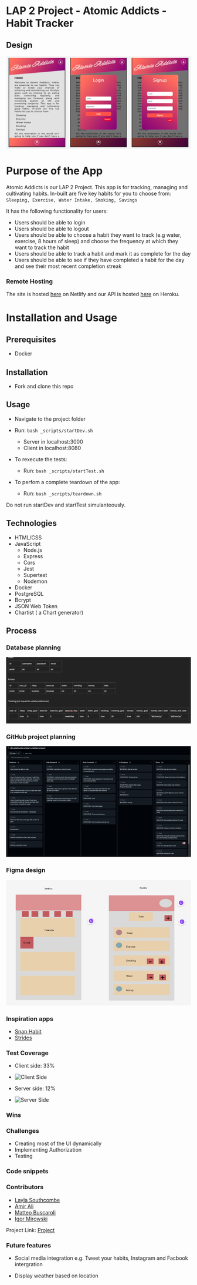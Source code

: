 # LAP 2 Project - Atomic Addicts - Habit Tracker

## Design

![image](client/pics/design.png)

<!-- ABOUT THE PROJECT -->

# Purpose of the App

Atomic Addicts is our LAP 2 Project. This app is for tracking, managing and cultivating habits. In-built are five key habits for you to choose from: `Sleeping, Exercise, Water Intake, Smoking, Savings`

It has the following functionality for users:

- Users should be able to login
- Users should be able to logout
- Users should be able to choose a habit they want to track (e.g water, exercise, 8 hours of sleep) and choose the frequency at which they want to track the habit
- Users should be able to track a habit and mark it as complete for the day
- Users should be able to see if they have completed a habit for the day and see their most recent completion streak

### Remote Hosting

The site is hosted [here]() on Netlify
and our API is hosted [here]() on Heroku.

# Installation and Usage

## Prerequisites

- Docker

## Installation

- Fork and clone this repo

## Usage

- Navigate to the project folder
- Run: `bash _scripts/startDev.sh`

  - Server in localhost:3000
  - Client in localhost:8080

- To rexecute the tests:

  - Run: `bash _scripts/startTest.sh`

- To perfom a complete teardown of the app:
  - Run: `bash _scripts/teardown.sh`

Do not run startDev and startTest simulanteously.

## Technologies

- HTML/CSS
- JavaScript
  - Node.js
  - Express
  - Cors
  - Jest
  - Supertest
  - Nodemon
- Docker
- PostgreSQL
- Bcrypt
- JSON Web Token
- Chartist ( a Chart generator)

## Process

### Database planning

![image](client/pics/database.png)

### GitHub project planning

![image](client/pics/kanban.png)

### Figma design

![image](client/pics/figma.png)

### Inspiration apps

- [Snap Habit](https://snaphabit.app/)
- [Strides](https://www.stridesapp.com/)


### Test Coverage

- Client side: 33%

- ![Client Side](test-client.png)
- Server side: 12%

- ![Server Side](server-client.png)

### Wins

### Challenges

- Creating most of the UI dynamically
- Implementing Authorization
- Testing

### Code snippets

### Contributors

- <a href="https://github.com/LaylaSouthcombe">Layla Southcombe</a>
- <a href="https://github.com/aha000111">Amir Ali</a>
- <a href="https://github.com/buscaroli">Matteo Buscaroli</a>
- <a href="https://github.com/Igormirowski">Igor Mirowski</a>

Project Link: [Project](https://github.com/LaylaSouthcombe/lap2project)

### Future features

- Social media integration e.g. Tweet your habits, Instagram and Facbook intergration

- Display weather based on location
